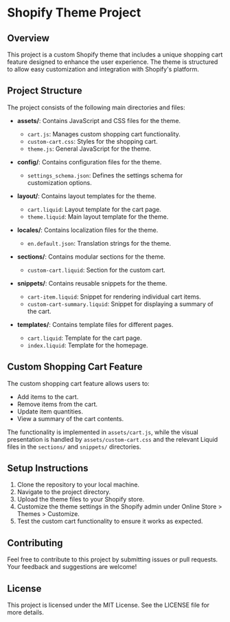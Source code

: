 # Shopify Theme Project

## Overview
This project is a custom Shopify theme that includes a unique shopping cart feature designed to enhance the user experience. The theme is structured to allow easy customization and integration with Shopify's platform.

## Project Structure
The project consists of the following main directories and files:

- **assets/**: Contains JavaScript and CSS files for the theme.
  - `cart.js`: Manages custom shopping cart functionality.
  - `custom-cart.css`: Styles for the shopping cart.
  - `theme.js`: General JavaScript for the theme.

- **config/**: Contains configuration files for the theme.
  - `settings_schema.json`: Defines the settings schema for customization options.

- **layout/**: Contains layout templates for the theme.
  - `cart.liquid`: Layout template for the cart page.
  - `theme.liquid`: Main layout template for the theme.

- **locales/**: Contains localization files for the theme.
  - `en.default.json`: Translation strings for the theme.

- **sections/**: Contains modular sections for the theme.
  - `custom-cart.liquid`: Section for the custom cart.

- **snippets/**: Contains reusable snippets for the theme.
  - `cart-item.liquid`: Snippet for rendering individual cart items.
  - `custom-cart-summary.liquid`: Snippet for displaying a summary of the cart.

- **templates/**: Contains template files for different pages.
  - `cart.liquid`: Template for the cart page.
  - `index.liquid`: Template for the homepage.

## Custom Shopping Cart Feature
The custom shopping cart feature allows users to:
- Add items to the cart.
- Remove items from the cart.
- Update item quantities.
- View a summary of the cart contents.

The functionality is implemented in `assets/cart.js`, while the visual presentation is handled by `assets/custom-cart.css` and the relevant Liquid files in the `sections/` and `snippets/` directories.

## Setup Instructions
1. Clone the repository to your local machine.
2. Navigate to the project directory.
3. Upload the theme files to your Shopify store.
4. Customize the theme settings in the Shopify admin under Online Store > Themes > Customize.
5. Test the custom cart functionality to ensure it works as expected.

## Contributing
Feel free to contribute to this project by submitting issues or pull requests. Your feedback and suggestions are welcome!

## License
This project is licensed under the MIT License. See the LICENSE file for more details.